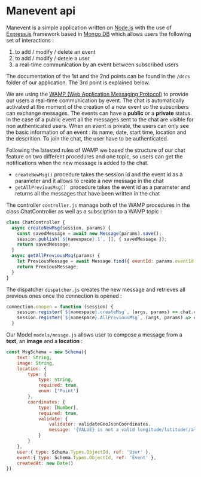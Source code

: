 # Manevent api
Manevent is a simple application written on [Node.js](https://nodejs.org/) with the use of [Express.js](https://expressjs.com/) framework based in [Mongo DB](https://www.mongodb.com/) which allows users the following set of interactions : 

1. to add / modify / delete an event 
2. to add / modify / detele a user
3. a real-time communication by an event between subscribed users 

The documentation of the 1st and the 2nd points can be found in the `/docs` folder of our application. The 3rd point is explained below.  

We are using the [WAMP (Web Application Messaging Protocol)](https://en.wikipedia.org/wiki/Web_Application_Messaging_Protocol) to provide our users a real-time communication by event. The chat is automatically activated at the moment of the creation of a new event so the subscribers can exchange messages. The events can have a **public** or a **private** status. In the case of a public event all the messages sent to the chat are visible for non authenticated users. When an event is private, the users can only see the basic information of an event : 
 its name, date, start time, location and the descrition. To join the chat, the user have to be authenticated. 
 
Following the latested rules of WAMP we based the structure of our chat feature on two different procedures and one topic, so users can get the notifications when the new message is added to the chat. 

* `createNewMsg()`  procedure takes the session id and the event id as a parameter and it allows to create a new message in the chat   
* `getAllPreviousMsg() ` procedure takes the event id as a parameter and returns all the messages that have been written in the chat 

The controller `controller.js` manage both of the WAMP procedures in the class ChatController as well as a subsciption to a WAMP topic : 
```js
class ChatController {
  async createNewMsg(session, params) {
    const savedMessage = await new Message(params).save();
    session.publish(`${namespace}.1`, [], { savedMessage });
    return savedMessage;
  }
  async getAllPreviousMsg(params) {
    let PreviousMessage = await Message.find({ eventId: params.eventId 	}).sort('createdAt').exec();
    return PreviousMessage;
  }
}
```
The dispatcher `dispatcher.js` creates the new message and retrieves all previous ones once the connection is opened : 
```js
connection.onopen = function (session) {
    session.register(`${namespace}.createMsg`, (args, params) => chat.createNewMsg(session, params));
    session.register(`${namespace}.AllPreviousMsg`, (args, params) => chat.getAllPreviousMsg(params));
  }
```

Our Model `models/messge.js` allows user to compose a message from a **text**, an **image** and a **location** : 
```js
const MsgSchema = new Schema({
    text: String,
    image: String,
    location: {
        type: {
            type: String,
            required: true,
            enum: ['Point']
        },
        coordinates: {
            type: [Number],
            required: true,
            validate: {
                validator: validateGeoJsonCoordinates,
                message: '{VALUE} is not a valid longitude/latitude(/altitude) coordinates array'
            }
        }
    },
    user:{ type: Schema.Types.ObjectId, ref: 'User' },
    event:{ type: Schema.Types.ObjectId, ref: 'Event' },
    createdAt: new Date()
})
```
